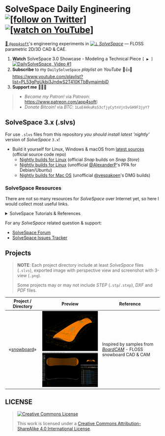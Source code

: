 # SolveSpace Daily Engineering [![`[follow on Twitter]`](https://img.shields.io/twitter/follow/app4soft?style=social&logo=twitter)](https://twitter.com/search?q=solvespace%20OR%20%23dailysolvespace%20from%3Aapp4soft&f=live) [![`[watch on YouTube]`](https://img.shields.io/youtube/views/1uZgUpjTg18?style=social&logo=youtube)](https://www.youtube.com/watch?v=1uZgUpjTg18&list=PL53gPqUkbj3JndwS2T410KTbBymaimbiD)

[👷 `@app4soft`](https://twitter.com/app4soft)'s engineering experiments in [![⟂](https://raw.githubusercontent.com/solvespace/solvespace/master/res/freedesktop/solvespace-24x24.png) *SolveSpace*](https://solvespace.com) — FLOSS parametric 2D/3D CAD &amp; CAE.

1. **Watch** SolveSpace 3.0 Showcase - Modeling a Technical Piece `[ ▶️ ]` [![DailySolveSpace, Video #1](https://i.ytimg.com/vi/1uZgUpjTg18/hqdefault.jpg)](https://www.youtube.com/watch?v=1uZgUpjTg18&list=PL53gPqUkbj3JndwS2T410KTbBymaimbiD)
2. **Subscribe** to my `DailySolveSpace` *playlist on YouTube* 🔔👍💬 https://www.youtube.com/playlist?list=PL53gPqUkbj3JndwS2T410KTbBymaimbiD
3. **Support me** 💸🔀🚀
  > - *Became my Patron!* via *Patreon*: https://www.patreon.com/app4soft)
  > - *Donate Bitcoin!* via *BTC*: `1LoE44kuRsS3cfjyCytnVjn5vGH9F3jyY7`

## SolveSpace 3.x (.slvs)

For use `.slvs` files from this repository *you should install latest 'nightly'* version of *SolveSpace* `3.x`!

- Build it yourself for Linux, Windows & macOS from [latest sources](https://github.com/solvespace/solvespace/tree/master) (official source code repo)
  - [Nightly builds for Linux](https://snapcraft.io/solvespace) (official *Snap* builds on *Snap Store*)
  - [Nightly builds for Linux](https://notesalexp.org) (unofficial [@AlexanderP](http://github.com/alexanderp)'s PPA for Debian/Ubuntu)
  - [Nightly builds for Mac OS](https://github.com/vespakoen/solvespace/releases) (unofficial [@vespakoen](https://github.com/vespakoen)'s DMG builds)

### SolveSpace Resources

There are not so many resources for *SolveSpace* over Internet yet, so here I would collect most useful links.

<details>
  <summary>SolveSpace Tutorials & References</summary>

*In English:*

- http://solvespace.com
  - http://solvespace.com/features.pl
  - http://solvespace.com/tutorial.pl
  - http://solvespace.com/ref.pl
  - http://solvespace.com/tech.pl
  - http://solvespace.com/examples.pl
- https://solvespace.readthedocs.io/en/latest/
- http://www.farwire.net/SolveSpace-LearningGuide.htm

*In Russian:*

- https://habr.com/ru/post/324160/
  - https://habr.com/ru/post/324514/
  - https://habr.com/ru/post/325770/
  - https://habr.com/ru/post/335962/
- http://www.craftingbe.org/CAD/solvespace_rises.html ([mirror](https://crafting.be/2017/08/solvespace-rises/))

</details>

For any *SolveSpace* related question & support: 

- [SolveSpace Forum](http://solvespace.com/forum.pl)
- [SolveSpace Issues Tracker](https://github.com/solvespace/solvespace/issues)

## Projects

> **NOTE**: Each project directory include at least *SolveSpace* files (`.slvs`), exported image with perspective view  and screenshot with 3-view (`.png`).
>
> Some projects may or may not include *STEP* (`.stp`/`.step`), *DXF* and *PDF* files.

| Project / Directory | Preview | Reference |
| :----: | :----: | ---- |
| «[snowboard](./snowboard)» | <img src="./snowboard/snowboard-1-slvs3.png" width="256"> <img src="./snowboard/snowboard-2-slvs3.png" width="256"> | Inspired by samples from [*BoardCAM*](https://github.com/BoardCAM/BoardCAM) - FLOSS snowboard CAD & CAM |

## LICENSE

> [![Creative Commons License](https://i.creativecommons.org/l/by-sa/4.0/88x31.png)](http://creativecommons.org/licenses/by-sa/4.0/)
>
> This work is licensed under a <a rel="license" href="http://creativecommons.org/licenses/by-sa/4.0/">Creative Commons Attribution-ShareAlike 4.0 International License</a>.
